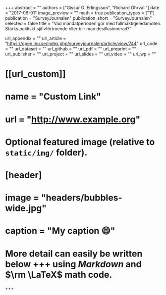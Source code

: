 +++
abstract = ""
authors = ["Gissur Ó. Erlingsson", "Richard Öhrvall"]
date = "2017-06-01"
image_preview = ""
math = true
publication_types = ["1"]
publication = "SurveyJournalen"
publication_short = "SurveyJournalen"
selected = false
title = "Vad mandatperioden gör med fullmäktigeledamoten: Stärks politiskt självförtroende eller blir man desillusionerad?"

url_appendix = ""
url_article = "https://open.lnu.se/index.php/surveyjournalen/article/view/744"
url_code = ""
url_dataset = ""
url_github = ""
url_pdf = ""
url_preprint = ""
url_publisher  = ""
url_project = ""
url_slides = ""
url_video = ""
url_wp = ""

# [[url_custom]]
# name = "Custom Link"
# url = "http://www.example.org"

# Optional featured image (relative to `static/img/` folder).
# [header]
# image = "headers/bubbles-wide.jpg"
# caption = "My caption :smile:"


# More detail can easily be written below +++ using *Markdown* and $\rm \LaTeX$ math code.
+++

